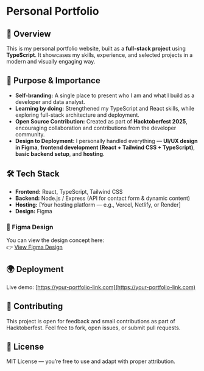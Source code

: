 # Personal Portfolio
## 🚀 Overview
This is my personal portfolio website, built as a **full-stack project** using **TypeScript**. It showcases my skills, experience, and selected projects in a modern and visually engaging way.

## 🎯 Purpose & Importance
- **Self-branding:** A single place to present who I am and what I build as a developer and data analyst.
- **Learning by doing:** Strengthened my TypeScript and React skills, while exploring full-stack architecture and deployment.
- **Open Source Contribution:** Created as part of **Hacktoberfest 2025**, encouraging collaboration and contributions from the developer community.
- **Design to Deployment:** I personally handled everything — **UI/UX design in Figma**, **frontend development (React + Tailwind CSS + TypeScript)**, **basic backend setup**, and **hosting**.

## 🛠️ Tech Stack
- **Frontend:** React, TypeScript, Tailwind CSS
- **Backend:** Node.js / Express (API for contact form & dynamic content)
- **Hosting:** [Your hosting platform — e.g., Vercel, Netlify, or Render]
- **Design:** Figma

### 🎨 Figma Design
You can view the design concept here:  
👉 [View Figma Design](https://www.figma.com/design/dLAPyvCgIa075WnuQ9D5gw/my_portfolio?node-id=49-105&t=bcaJJdIOnGPvlUzs-0)

## 🌍 Deployment
Live demo: [https://your-portfolio-link.com](https://your-portfolio-link.com)

## 🤝 Contributing
This project is open for feedback and small contributions as part of Hacktoberfest. Feel free to fork, open issues, or submit pull requests.

## 📜 License
MIT License — you’re free to use and adapt with proper attribution.
